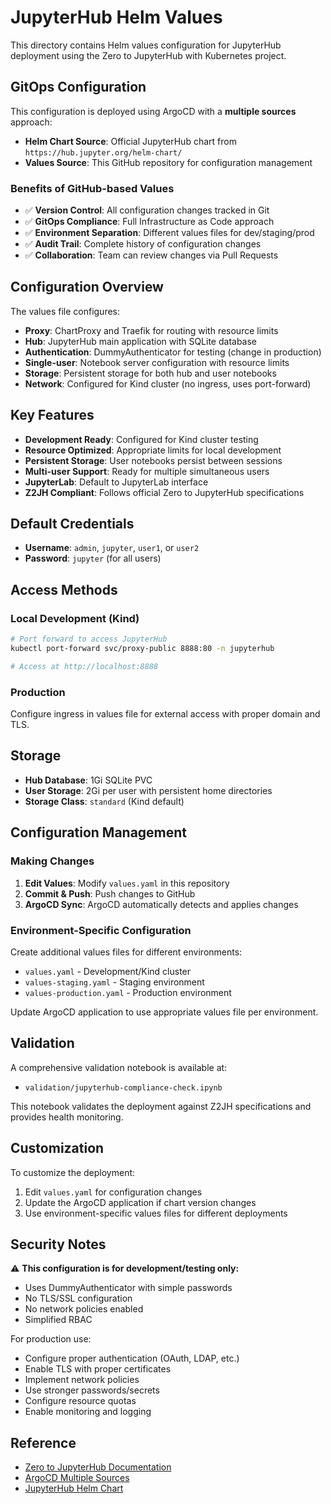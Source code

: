 # JupyterHub Helm Values

This directory contains Helm values configuration for JupyterHub deployment using the Zero to JupyterHub with Kubernetes project.

## GitOps Configuration

This configuration is deployed using ArgoCD with a **multiple sources** approach:

- **Helm Chart Source**: Official JupyterHub chart from `https://hub.jupyter.org/helm-chart/`
- **Values Source**: This GitHub repository for configuration management

### Benefits of GitHub-based Values

- ✅ **Version Control**: All configuration changes tracked in Git
- ✅ **GitOps Compliance**: Full Infrastructure as Code approach
- ✅ **Environment Separation**: Different values files for dev/staging/prod
- ✅ **Audit Trail**: Complete history of configuration changes
- ✅ **Collaboration**: Team can review changes via Pull Requests

## Configuration Overview

The values file configures:

- **Proxy**: ChartProxy and Traefik for routing with resource limits
- **Hub**: JupyterHub main application with SQLite database
- **Authentication**: DummyAuthenticator for testing (change in production)
- **Single-user**: Notebook server configuration with resource limits
- **Storage**: Persistent storage for both hub and user notebooks
- **Network**: Configured for Kind cluster (no ingress, uses port-forward)

## Key Features

- **Development Ready**: Configured for Kind cluster testing
- **Resource Optimized**: Appropriate limits for local development
- **Persistent Storage**: User notebooks persist between sessions
- **Multi-user Support**: Ready for multiple simultaneous users
- **JupyterLab**: Default to JupyterLab interface
- **Z2JH Compliant**: Follows official Zero to JupyterHub specifications

## Default Credentials

- **Username**: `admin`, `jupyter`, `user1`, or `user2`
- **Password**: `jupyter` (for all users)

## Access Methods

### Local Development (Kind)
```bash
# Port forward to access JupyterHub
kubectl port-forward svc/proxy-public 8888:80 -n jupyterhub

# Access at http://localhost:8888
```

### Production
Configure ingress in values file for external access with proper domain and TLS.

## Storage

- **Hub Database**: 1Gi SQLite PVC
- **User Storage**: 2Gi per user with persistent home directories
- **Storage Class**: `standard` (Kind default)

## Configuration Management

### Making Changes

1. **Edit Values**: Modify `values.yaml` in this repository
2. **Commit & Push**: Push changes to GitHub
3. **ArgoCD Sync**: ArgoCD automatically detects and applies changes

### Environment-Specific Configuration

Create additional values files for different environments:
- `values.yaml` - Development/Kind cluster
- `values-staging.yaml` - Staging environment  
- `values-production.yaml` - Production environment

Update ArgoCD application to use appropriate values file per environment.

## Validation

A comprehensive validation notebook is available at:
- `validation/jupyterhub-compliance-check.ipynb`

This notebook validates the deployment against Z2JH specifications and provides health monitoring.

## Customization

To customize the deployment:

1. Edit `values.yaml` for configuration changes
2. Update the ArgoCD application if chart version changes
3. Use environment-specific values files for different deployments

## Security Notes

⚠️ **This configuration is for development/testing only:**
- Uses DummyAuthenticator with simple passwords
- No TLS/SSL configuration
- No network policies enabled
- Simplified RBAC

For production use:
- Configure proper authentication (OAuth, LDAP, etc.)
- Enable TLS with proper certificates  
- Implement network policies
- Use stronger passwords/secrets
- Configure resource quotas
- Enable monitoring and logging

## Reference

- [Zero to JupyterHub Documentation](https://z2jh.jupyter.org/)
- [ArgoCD Multiple Sources](https://argo-cd.readthedocs.io/en/stable/user-guide/multiple_sources/)
- [JupyterHub Helm Chart](https://hub.jupyter.org/helm-chart/)
